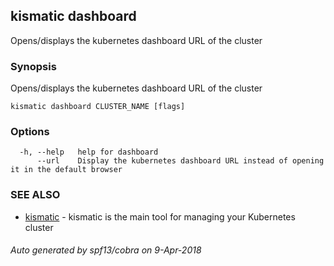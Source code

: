 ## kismatic dashboard

Opens/displays the kubernetes dashboard URL of the cluster

### Synopsis

Opens/displays the kubernetes dashboard URL of the cluster

```
kismatic dashboard CLUSTER_NAME [flags]
```

### Options

```
  -h, --help   help for dashboard
      --url    Display the kubernetes dashboard URL instead of opening it in the default browser
```

### SEE ALSO

* [kismatic](kismatic.md)	 - kismatic is the main tool for managing your Kubernetes cluster

###### Auto generated by spf13/cobra on 9-Apr-2018
